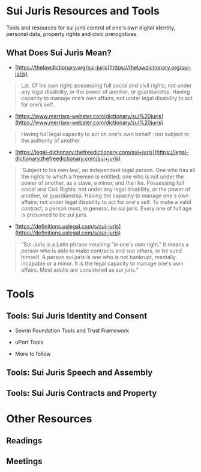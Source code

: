# Sui Juris Resources and Tools

Tools and resources for sui juris control of one's own digital identity, personal data, property rights and civic prerogotives.

## What Does Sui Juris Mean?

* [https://thelawdictionary.org/sui-juris](https://thelawdictionary.org/sui-juris)
> Lat. Of his own right; possessing full social and civil rights; not under any legal disability, or the power of another, or guardianship. Having capacity to manage one’s own affairs; not under legal disability to act for one’s self.

* [https://www.merriam-webster.com/dictionary/sui%20juris](https://www.merriam-webster.com/dictionary/sui%20juris)
> Having full legal capacity to act on one's own behalf : not subject to the authority of another

* [https://legal-dictionary.thefreedictionary.com/sui+juris](https://legal-dictionary.thefreedictionary.com/sui+juris)

> ‘Subject to his own law’, an independent legal person.
> One who has all the rights to which a freemen is entitled; one who is not under the power of another, as a slave, a minor, and the like. 
> Possessing full social and Civil Rights; not under any legal disability, or the power of another, or guardianship. Having the capacity to manage one's own affairs; not under legal disability to act for one's self.
> To make a valid contract, a person must, in general, be sui juris. Every one of full age is presumed to be sui juris. 

* [https://definitions.uslegal.com/s/sui-juris](https://definitions.uslegal.com/s/sui-juris)
> "Sui Juris is a Latin phrase meaning "in one's own right." It means a person who is able to make contracts and sue others, or be sued himself. A person sui juris is one who is not bankrupt, mentally incapable or a minor. It is the legal capacity to manage one's own affairs. Most adults are considered as sui juris."

# Tools 

## Tools: Sui Juris Identity and Consent

* Sovrin Foundation Tools and Trust Framework

* uPort Tools

* More to follow

## Tools: Sui Juris Speech and Assembly

## Tools: Sui Juris Contracts and Property


# Other Resources

## Readings

## Meetings
